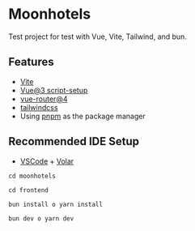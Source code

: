 # Moonhotels

Test project for test with Vue, Vite, Tailwind, and bun.

## Features

- [Vite](https://github.com/vitejs/vite)
- [Vue@3 script-setup](https://v3.vuejs.org/api/sfc-script-setup.html#sfc-script-setup)
- [vue-router@4](https://github.com/vuejs/vue-router-next)
- [tailwindcss](https://github.com/tailwindlabs/tailwindcss)
- Using [pnpm](https://github.com/pnpm/pnpm) as the package manager

## Recommended IDE Setup

- [VSCode](https://code.visualstudio.com/) + [Volar](https://marketplace.visualstudio.com/items?itemName=johnsoncodehk.volar)

```
cd moonhotels

cd frontend
```

```
bun install o yarn install
```

```
bun dev o yarn dev
```

